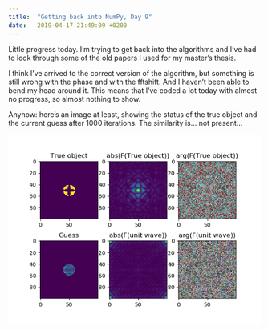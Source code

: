 ```yaml
---
title:  "Getting back into NumPy, Day 9"
date:   2019-04-17 21:49:09 +0200
---
```

Little progress today. I’m trying to get back into the algorithms and I’ve had to look through some of the old papers I used for my master’s thesis.

I think I’ve arrived to the correct version of the algorithm, but something is still wrong with the phase and with the fftshift. And I haven’t been able to bend my head around it. This means that I’ve coded a lot today with almost no progress, so almost nothing to show.

Anyhow: here’s an image at least, showing the status of the true object and the current guess after 1000 iterations. The similarity is… not present…

![The true object and the guess after 1000 iterations. Striking similarity, right?](/assets/blogpost_images/2019-04-17_01.png)